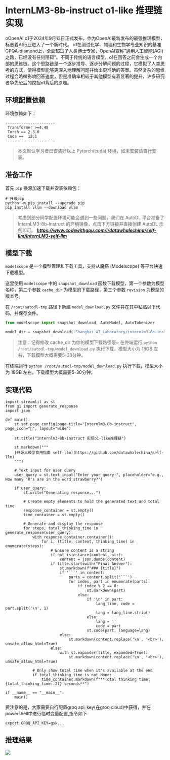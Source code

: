 <h1>InternLM3-8b-instruct o1-like 推理链实现</h1>
oOpenAI o1于2024年9月13日正式发布，作为OpenAI最新发布的最强推理模型，标志着AI行业进入了一个新时代。
o1在测试化学、物理和生物学专业知识的基准GPQA-diamond上，全面超过了人类博士专家，OpenAI宣称“通用人工智能(AGI)之路，已经没有任何阻碍”。不同于传统的语言模型，o1在回答之前会生成一个内部的思维链。这个思路链是一个逐步推导、逐步分解问题的过程，它模拟了人类思考的方式，使得模型能够更深入地理解问题并给出更准确的答案。虽然复杂的思维过程会略微影响回答速度，但是准确率相较于其他模型有着显著的提升，许多研究者争先恐后的挖掘o1背后的原理。


## 环境配置依赖

环境依赖如下：
```
----------------------
 Transformer >=4.48 
 Torch == 2.3.0     
 Cuda ==  12.1      
----------------------
```

 >本文默认学习者已安装好以上 Pytorch(cuda) 环境，如未安装请自行安装。

## 准备工作

首先 `pip` 换源加速下载并安装依赖包：

```shell
# 升级pip
python -m pip install --upgrade pip
pip install vllm --download vllm
```
> 考虑到部分同学配置环境可能会遇到一些问题，我们在 AutoDL 平台准备了 InternLM3-8b-Instruct 的环境镜像，点击下方链接并直接创建 AutoDL 示例即可。
> ***https://www.codewithgpu.com/i/datawhalechina/self-llm/InternLM3-self-llm***

## 模型下载

`modelscope` 是一个模型管理和下载工具，支持从魔搭 (Modelscope) 等平台快速下载模型。

这里使用 `modelscope` 中的 `snapshot_download` 函数下载模型，第一个参数为模型名称，第二个参数 `cache_dir` 为模型的下载路径，第三个参数 `revision` 为模型的版本号。

在 `/root/autodl-tmp` 路径下新建 `model_download.py` 文件并在其中粘贴以下代码，并保存文件。

```python
from modelscope import snapshot_download, AutoModel, AutoTokenizer

model_dir = snapshot_download('Shanghai_AI_Laboratory/internlm3-8b-instruct', cache_dir='./', revision='master')
```

> 注意：记得修改 cache_dir 为你的模型下载路径哦~
在终端运行 `python /root/autodl-tmp/model_download.py` 执行下载，模型大小为 18GB 左右，下载模型大概需要5-30分钟。

在终端运行 `python /root/autodl-tmp/model_download.py` 执行下载，模型大小为 18GB 左右，下载模型大概需要5-30分钟。

## 实现代码

```shell
import streamlit as st
from g1 import generate_response
import json

def main():
    st.set_page_config(page_title="Internlm3-8b-instruct", page_icon="🧠", layout="wide")
    
    st.title("internlm3-8b-instruct 实现o1-like推理链")
    
    st.markdown("""
    [开源大模型食用指南 self-llm](https://github.com/datawhalechina/self-llm)
    """)
    
    # Text input for user query
    user_query = st.text_input("Enter your query:", placeholder="e.g., How many 'R's are in the word strawberry?")
    
    if user_query:
        st.write("Generating response...")
        
        # Create empty elements to hold the generated text and total time
        response_container = st.empty()
        time_container = st.empty()
        
        # Generate and display the response
        for steps, total_thinking_time in generate_response(user_query):
            with response_container.container():
                for i, (title, content, thinking_time) in enumerate(steps):
                    # Ensure content is a string
                    if not isinstance(content, str):
                        content = json.dumps(content)
                    if title.startswith("Final Answer"):
                        st.markdown(f"### {title}")
                        if '```' in content:
                            parts = content.split('```')
                            for index, part in enumerate(parts):
                                if index % 2 == 0:
                                    st.markdown(part)
                                else:
                                    if '\n' in part:
                                        lang_line, code = part.split('\n', 1)
                                        lang = lang_line.strip()
                                    else:
                                        lang = ''
                                        code = part
                                    st.code(part, language=lang)
                        else:
                            st.markdown(content.replace('\n', '<br>'), unsafe_allow_html=True)
                    else:
                        with st.expander(title, expanded=True):
                            st.markdown(content.replace('\n', '<br>'), unsafe_allow_html=True)
            
            # Only show total time when it's available at the end
            if total_thinking_time is not None:
                time_container.markdown(f"**Total thinking time: {total_thinking_time:.2f} seconds**")

if __name__ == "__main__":
    main()

```
要注意的是，大家需要自行配置groq api_key(在groq cloud)中获得，并在powershell中进行临时变量配置,指令如下
```shell
export GROQ_API_KEY=gsk...
```
## 推理结果

<img src="https://github.com/riannyway/self-llm/blob/Llama3-8b-instruct/models/InternLM3/images/o1-like.png?raw=true" />
